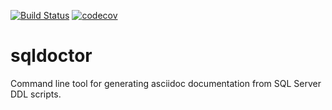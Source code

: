 [![Build Status](https://travis-ci.com/bobinskim/sqldoctor.svg?branch=master)](https://travis-ci.com/bobinskim/sqldoctor)
[![codecov](https://codecov.io/gh/bobinskim/sqldoctor/branch/master/graph/badge.svg)](https://codecov.io/gh/bobinskim/sqldoctor)

# sqldoctor
Command line tool for generating asciidoc documentation from SQL Server DDL scripts.
